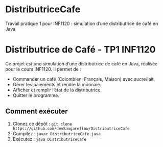 # DistributriceCafe
Travail pratique 1 pour INF1120 : simulation d’une distributrice de café en Java
# Distributrice de Café - TP1 INF1120
Ce projet est une simulation d’une distributrice de café en Java, réalisée pour le cours INF1120. Il permet de :
- Commander un café (Colombien, Français, Maison) avec sucre/lait.
- Gérer les paiements et rendre la monnaie.
- Afficher et remplir l’état de la distributrice.
- Quitter le programme.
## Comment exécuter
1. Clonez ce dépôt : `git clone https://github.com/devSangareflow/DistributriceCafe`
2. Compilez : `javac DistributriceCafe.java`
3. Exécutez : `java DistributriceCafe`
